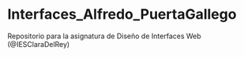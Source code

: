 # Interfaces_Alfredo_PuertaGallego
Repositorio para la asignatura de Diseño de Interfaces Web (@IESClaraDelRey)
